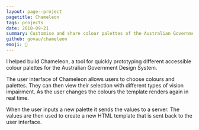 ```yaml
---
layout: page--project
pagetitle: Chameleon
tags: projects
date: 2018-09-21
summary: Customise and share colour palettes of the Australian Government Design System.
github: govau/chameleon
emoji: 🦎
---
```

I helped build Chameleon, a tool for quickly prototyping different accessible colour palettes for the Australian Government Design System.

The user interface of Chameleon allows users to choose colours and palettes. They can then view their selection with different types of vision impairment. As the user changes the colours the template renders again in real time.

When the user inputs a new palette it sends the values to a server. The values are then used to create a new HTML template that is sent back to the user interface.
